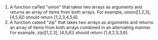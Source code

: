 1. A function cal1ed "union" that takes two arrays as arguments and returns an array of items from both arrays. For example, union([1,2,3], [4,5,6]) should return [1,2,3,4,5,6].
1. A function caleed "zip" that takes two arrays as arguments and returns an array of items from both arrays combined in an alternating manner. For example, zip([1,2,3], [4,5,6]) should return [1,4,2,5,3,6].